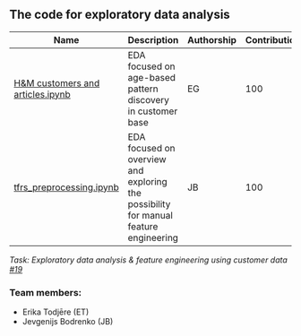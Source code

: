## The code for exploratory data analysis 
|Name|Description|Authorship|Contribution|
|-|-|-|-|
|[H&M customers and articles.ipynb](https://github.com/omegatro/IGP_2023/blob/main/notebooks/exploratory_analysis/H%26M%20customers%20and%20articles.ipynb)|EDA focused on age-based pattern discovery in customer base|EG|100|
|[tfrs_preprocessing.ipynb](https://github.com/omegatro/IGP_2023/blob/main/notebooks/exploratory_analysis/tfrs_preprocessing.ipynb)|EDA focused on overview and exploring the possibility for manual feature engineering|JB|100|

*Task: Exploratory data analysis & feature engineering using customer data [#19](/../../issues/19)*

### Team members:
  - Erika Todjēre (ET)
  - Jevgenijs Bodrenko (JB)
